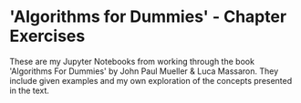 # 'Algorithms for Dummies' - Chapter Exercises

These are my Jupyter Notebooks from working through the book 'Algorithms For Dummies' by John Paul Mueller & Luca Massaron.
They include given examples and my own exploration of the concepts presented in the text.
